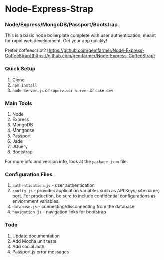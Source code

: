 # Node-Express-Strap

### Node/Express/MongoDB/Passport/Bootstrap

This is a basic node boilerplate complete with user authentication, meant for rapid web development. Get your app quickly!

Prefer coffeescript? [https://github.com/gemfarmer/Node-Express-CoffeeStrap](https://github.com/gemfarmer/Node-Express-CoffeeStrap)

### Quick Setup

1. Clone
2. `npm install`
3. `node server.js` or `supervisor server` or `cake dev`

### Main Tools

1. Node
2. Express
3. MongoDB
4. Mongoose
5. Passport
6. Jade
7. JQuery
8. Bootstrap

For more info and version info, look at the `package.json` file.

### Configuration Files

1. `authentication.js` - user authentication
2. `config.js` - provides application variables such as API Keys, site name, port. For production, be sure to include confidential configurations as enviornment variables.
3. `database.js` - connecting/disconnecting from the database
4. `navigation.js` - navigation links for bootstrap

### Todo

1. Update documentation
2. Add Mocha unit tests
3. Add social auth
4. Passport.js error messages